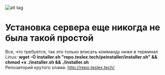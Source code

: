 ![alt tag](http://srv1.teslex.tech/images/pe_server_installer_logo.png)

# Установка сервера еще никогда не была такой простой

Все, что требуется, так это только вписать комманду ниже в терминал Linux:
</b>
<b>wget -O installer.sh "repo.teslex.tech/peinstaller/installer.sh" && chmod +x ./installer.sh && ./installer.sh
</b>
<br>
Репозиторий крутого хлама: http://repo.teslex.tech/
